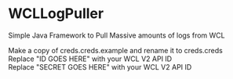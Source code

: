 # WCLLogPuller
Simple Java Framework to Pull Massive amounts of logs from WCL


Make a copy of creds.creds.example and rename it to creds.creds<br/>
Replace "ID GOES HERE" with your WCL V2 API ID<br/>
Replace "SECRET GOES HERE" with your WCL V2 API ID
